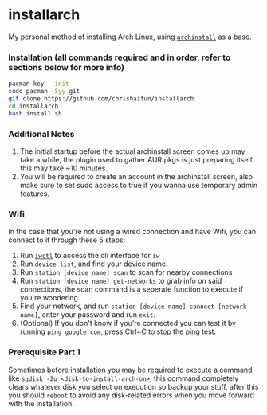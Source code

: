 # installarch
My personal method of installing Arch Linux, using [`archinstall`](https://www.github.com/archlinux/archinstall) as a base.

### Installation (all commands required and in order, refer to sections below for more info)
```bash
pacman-key --init
sudo pacman -Syy git
git clone https://github.com/chrishazfun/installarch
cd installarch
bash install.sh
```

### Additional Notes
1. The initial startup before the actual archinstall screen comes up may take a while, the plugin used to gather AUR pkgs is just preparing itself, this may take ~10 minutes.
2. You will be required to create an account in the archinstall screen, also make sure to set sudo access to true if you wanna use temporary admin features.

### Wifi
In the case that you're not using a wired connection and have Wifi, you can connect to it through these 5 steps:
1. Run [`iwctl`](https://wiki.archlinux.org/index.php/Iwd#iwctl) to access the cli interface for `iw`
2. Run `device list`, and find your device name.
3. Run `station [device name] scan` to scan for nearby connections
4. Run `station [device name] get-networks` to grab info on said connections, the scan command is a seperate function to execute if you're wondering.
5. Find your network, and run `station [device name] connect [network name]`, enter your password and run `exit`.
6. (Optional) If you don't know if you're connected you can test it by running `ping google.com`, press Ctrl+C to stop the ping test.

### Prerequisite Part 1
Sometimes before installation you may be required to execute a command like ```sgdisk -Zo <disk-to-install-arch-on>```, this command completely clears whatever disk you select on execution so backup your stuff, after this you should ```reboot``` to avoid any disk-related errors when you move forward with the installation.